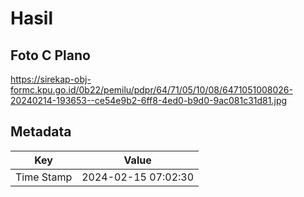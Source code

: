 # Hasil

## Foto C Plano

https://sirekap-obj-formc.kpu.go.id/0b22/pemilu/pdpr/64/71/05/10/08/6471051008026-20240214-193653--ce54e9b2-6ff8-4ed0-b9d0-9ac081c31d81.jpg


## Metadata

| Key        | Value               |
| ---------- | ------------------- |
| Time Stamp | 2024-02-15 07:02:30 |



